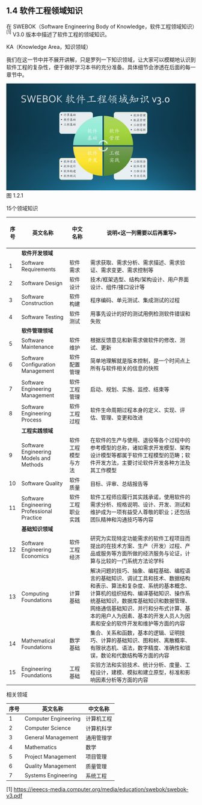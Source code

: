 ## 1.4 软件工程领域知识

在 SWEBOK（Software Engineering Body of Knowledge，软件工程领域知识）$^{[1]}$ V3.0  版本中描述了软件工程的领域知识。

KA（Knowledge Area，知识领域）

我们在这一节中并不展开讲解，只是罗列一下知识领域，让大家可以模糊地认识到软件工程的复杂性，便于做好学习本书的充分准备。具体细节会渗透在后面的每一章节中。


<img src="Images/Slide7.JPG"/>
图 1.2.1 


15个领域知识

|序号|英文名称| &nbsp;&nbsp;&nbsp;&nbsp;&nbsp;&nbsp;&nbsp;&nbsp;<br> 中文名称 &nbsp;&nbsp;&nbsp;&nbsp;&nbsp;&nbsp;&nbsp;&nbsp;|说明<这一列需要以后再重写>|
|--|--|--|--|
||**软件开发领域**||
|1|Software Requirements|软件需求|需求获取、需求分析、需求描述、需求验证、需求变更、需求控制等|
|2|Software Design|软件设计|技术/框架选型、结构/架构设计、用户界面设计、组件/接口设计等|
|3|Software Construction|软件构建|程序编码、单元测试、集成测试的过程|
|4|Software Testing|软件测试|用事先设计的好的测试用例检测软件错误和失败|
||**软件管理领域**||
|5|Software Maintenance|软件维护|根据反馈意见和新需求做软件的修改、测试、更新|
|6|Software Configuration Management|软件配置管理|简单地理解就是版本控制，是一个时间点上所有与软件相关的信息的快照|
|7|Software Engineering Management|软件工程管理|启动、规划、实施、监控、结束等|
|8|Software Engineering Process|软件工程过程|软件生命周期过程本身的定义、实现、评估、管理、变更和改进|
||**工程实践领域**||
|9|Software Engineering Models and Methods|软件工程模型与方法|在软件的生产与使用、退役等各个过程中的参考模型的总称，诸如需求开发模型、架构设计模型等都属于软件工程模型的范畴；软件开发方法，主要讨论软件开发各种方法及其工作模型|
|10|Software Quality|软件质量|目标、评审、总结报告等|
|11|Software Engineering Professional Practice|软件工程职业实践|软件工程师应履行其实践承诺，使用软件的需求分析、规格说明、设计、开发、测试和维护成为一项有益受人尊敬的职业；还包括团队精神和沟通技巧等内容|
||**基础知识领域**||
|12|Software Engineering Economics|软件工程经济|研究为实现特定功能需求的软件工程项目而提出的在技术方案、生产（开发）过程、产品或服务等方面所做的经济服务与论证，计算与比较的一门系统方法论学科|
|13|Computing Foundations|计算基础|解决问题的技巧、抽象、编程基础、编程语言的基础知识、调试工具和技术、数据结构和表示、算法和复杂度、系统的基本概念、计算机的组织结构、编译基础知识、操作系统基础知识，数据库基础知识和数据管理、网络通信基础知识、并行和分布式计算、基本的用户人为因素、基本的开发人员人为因素和安全的软件开发和维护等方面的内容|
|14|Mathematical Foundations|数学基础|集合、关系和函数，基本的逻辑、证明技巧、计算的基础知识、图和树、离散概率、有限状态机、语法，数字精度、准确性和错误，数论和代数结构等方面的内容|
|15|Engineering Foundations|工程基础|实验方法和实验技术、统计分析、度量、工程设计，建模、模拟和建立原型，标准和影响因素分析等方面的内容|


相关领域

|序号|英文名称|中文名称|
|---|---|---|
|1|Computer Engineering|计算机工程|
|2|Computer Science|计算机科学|
|3|General Management|通用管理学|
|4|Mathematics|数学|
|5|Project Management|项目管理|
|6|Quality Management|质量管理|
|7|Systems Engineering|系统工程|


[1] https://ieeecs-media.computer.org/media/education/swebok/swebok-v3.pdf